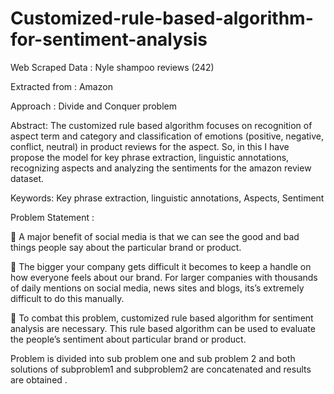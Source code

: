 # Customized-rule-based-algorithm-for-sentiment-analysis


Web Scraped Data : Nyle shampoo reviews (242)


Extracted from 	: Amazon


Approach	       : Divide and Conquer problem


Abstract:
The customized rule based algorithm focuses on recognition of aspect term and category and classification of emotions (positive, negative, conflict, neutral) in product reviews for the aspect.  So, in this I have propose the model for key phrase extraction, linguistic annotations, recognizing aspects and analyzing the sentiments for the amazon review dataset. 

Keywords: Key phrase extraction, linguistic annotations, Aspects, Sentiment 


Problem Statement : 

	A major benefit of social media is that we can see the good and bad things people say about the particular brand or product.

	The bigger your company gets difficult it becomes to keep a handle on how everyone feels about our brand. For larger companies with thousands of daily mentions on social media, news sites and blogs, its’s extremely difficult to do this manually.

	To combat this problem, customized rule based algorithm for sentiment analysis are necessary. This rule based algorithm can be used to evaluate the people’s sentiment about particular brand or product.



Problem is divided into sub problem one and sub problem 2 and both solutions of subproblem1 and subproblem2 are concatenated and results are obtained .
